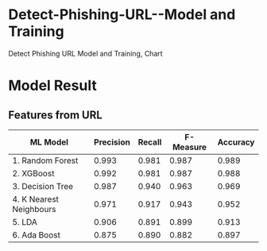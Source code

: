# Detect-Phishing-URL--Model and Training
Detect Phishing URL Model and Training, Chart

# Model Result

## Features from URL

| ML Model                     | Precision | Recall | F-Measure | Accuracy |
|------------------------------|-----------|--------|-----------|----------|
| 1. Random Forest             | 0.993     | 0.981  | 0.987     | 0.989    |
| 2. XGBoost                   | 0.992     | 0.981  | 0.987     | 0.988    |
| 3. Decision Tree             | 0.987     | 0.940  | 0.963     | 0.969    |
| 4. K Nearest Neighbours      | 0.971     | 0.917  | 0.943     | 0.952    |
| 5. LDA                       | 0.906     | 0.891  | 0.899     | 0.913    |
| 6. Ada Boost                 | 0.875     | 0.890  | 0.882     | 0.897    |